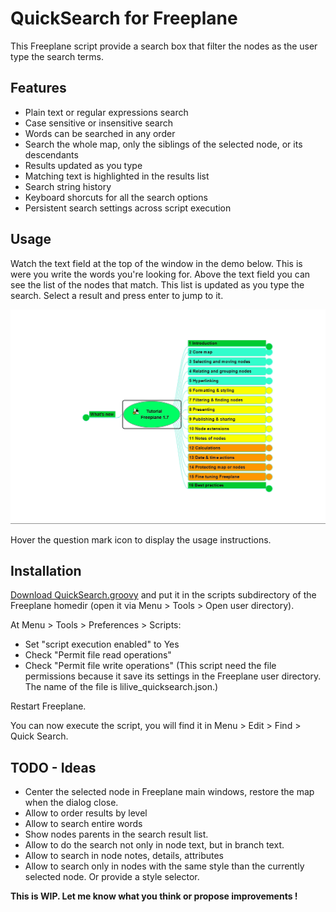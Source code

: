 # QuickSearch for Freeplane

This Freeplane script provide a search box that filter the nodes as the user type the search terms.

## Features

- Plain text or regular expressions search
- Case sensitive or insensitive search
- Words can be searched in any order
- Search the whole map, only the siblings of the selected node, or its descendants
- Results updated as you type
- Matching text is highlighted in the results list
- Search string history
- Keyboard shorcuts for all the search options
- Persistent search settings across script execution

## Usage

Watch the text field at the top of the window in the demo below. This is were you write the words you're looking for. Above the text field you can see the list of the nodes that match. This list is updated as you type the search. Select a result and press enter to jump to it.

![demo](demo.gif)

Hover the question mark icon to display the usage instructions.

## Installation

[Download QuickSearch.groovy](../../releases) and put it in the scripts subdirectory of the Freeplane homedir (open it via Menu > Tools > Open user directory).

At Menu > Tools > Preferences > Scripts:
- Set "script execution enabled" to Yes
- Check "Permit file read operations"
- Check "Permit file write operations"
(This script need the file permissions because it save its settings in the Freeplane user directory. The name of the file is lilive_quicksearch.json.)

Restart Freeplane.

You can now execute the script, you will find it in Menu > Edit > Find > Quick Search.

## TODO - Ideas

- Center the selected node in Freeplane main windows, restore the map when the dialog close.
- Allow to order results by level
- Allow to search entire words
- Show nodes parents in the search result list.
- Allow to do the search not only in node text, but in branch text.
- Allow to search in node notes, details, attributes
- Allow to search only in nodes with the same style than the currently selected node. Or provide a style selector.

**This is WIP. Let me know what you think or propose improvements !**
